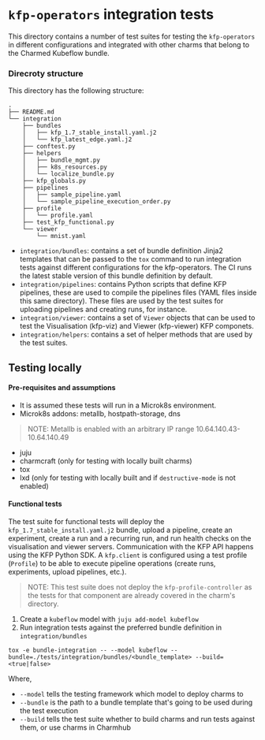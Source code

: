 # `kfp-operators` integration tests

This directory contains a number of test suites for testing the `kfp-operators` in different configurations and integrated with other charms that belong to the Charmed Kubeflow bundle.

### Direcroty structure

This directory has the following structure:

```
.
├── README.md
└── integration
    ├── bundles
    │   ├── kfp_1.7_stable_install.yaml.j2
    │   └── kfp_latest_edge.yaml.j2
    ├── conftest.py
    ├── helpers
    │   ├── bundle_mgmt.py
    │   ├── k8s_resources.py
    │   └── localize_bundle.py
    ├── kfp_globals.py
    ├── pipelines
    │   ├── sample_pipeline.yaml
    │   └── sample_pipeline_execution_order.py
    ├── profile
    │   └── profile.yaml
    ├── test_kfp_functional.py
    └── viewer
        └── mnist.yaml
```

* `integration/bundles`: contains a set of bundle definition Jinja2 templates that can be passed to the `tox` command to run integration tests against different configurations for the kfp-operators. The CI runs the latest stable version of this bundle definition by default.
* `integration/pipelines`: contains Python scripts that define KFP pipelines, these are used to compile the pipelines files (YAML files inside this same directory). These files are used by the test suites for uploading pipelines and creating runs, for instance.
* `integration/viewer`: contains a set of `Viewer` objects that can be used to test the Visualisation (kfp-viz) and Viewer (kfp-viewer) KFP componets.
* `integration/helpers`: contains a set of helper methods that are used by the test suites.

## Testing locally

#### Pre-requisites and assumptions

* It is assumed these tests will run in a Microk8s environment.
* Microk8s addons: metallb, hostpath-storage, dns
> NOTE: Metallb is enabled with an arbitrary IP range 10.64.140.43-10.64.140.49
* juju
* charmcraft (only for testing with locally built charms)
* tox
* lxd (only for testing with locally built and if `destructive-mode` is not enabled)

#### Functional tests

The test suite for functional tests will deploy the `kfp_1.7_stable_install.yaml.j2` bundle, upload a pipeline, create an experiment, create a run and a recurring run, and run health checks on the visualisation and viewer servers.
Communication with the KFP API happens using the KFP Python SDK. A `kfp.client` is configured using a test profile (`Profile`) to be able to execute pipeline operations (create runs, experiments, upload pipelines, etc.).

> NOTE: This test suite does not deploy the `kfp-profile-controller` as the tests for that component are already covered in the charm's directory.

1. Create a `kubeflow` model with `juju add-model kubeflow`
2. Run integration tests against the preferred bundle definition in `integration/bundles`

```
tox -e bundle-integration -- --model kubeflow --bundle=./tests/integration/bundles/<bundle_template> --build=<true|false>
```

Where,
* `--model` tells the testing framework which model to deploy charms to
* `--bundle` is the path to a bundle template that's going to be used during the test execution
* `--build` tells the test suite whether to build charms and run tests against them, or use charms in Charmhub
